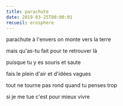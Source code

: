 ```yaml
---
title: parachute
date: 2019-03-25T00:00:01
recueil: erosphere
---
```


parachute à l'envers
on monte vers la terre

mais qu'as-tu fait
pour te retrouver là

puisque tu y es
souris et saute

fais le plein d'air
et d'idées vagues

tout ne tourne pas rond
quand tu penses trop

si je me tue
c'est pour mieux vivre

